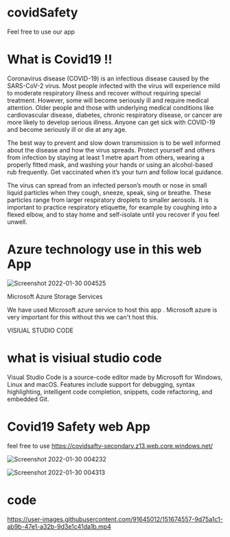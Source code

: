 # covidSafety
Feel free to use our app

# What is Covid19 !!
Coronavirus disease (COVID-19) is an infectious disease caused by the SARS-CoV-2 virus. Most people infected with the virus will experience mild to moderate respiratory illness and recover without requiring special treatment. However, some will become seriously ill and require medical attention. Older people and those with underlying medical conditions like cardiovascular disease, diabetes, chronic respiratory disease, or cancer are more likely to develop serious illness. Anyone can get sick with COVID-19 and become seriously ill or die at any age.

The best way to prevent and slow down transmission is to be well informed about the disease and how the virus spreads. Protect yourself and others from infection by staying at least 1 metre apart from others, wearing a properly fitted mask, and washing your hands or using an alcohol-based rub frequently. Get vaccinated when it’s your turn and follow local guidance.

The virus can spread from an infected person’s mouth or nose in small liquid particles when they cough, sneeze, speak, sing or breathe. These particles range from larger respiratory droplets to smaller aerosols. It is important to practice respiratory etiquette, for example by coughing into a flexed elbow, and to stay home and self-isolate until you recover if you feel unwell.

# Azure technology use in this web App

![Screenshot 2022-01-30 004525](https://user-images.githubusercontent.com/91645012/151674452-87f21429-34a7-44cd-aa95-bac66041dafa.png)


Microsoft Azure Storage Services

We have used Microsoft azure service to host this app . Microsoft azure is very important for this without this we can't host this.

VISIUAL STUDIO CODE

# what is visiual studio code 
Visual Studio Code is a source-code editor made by Microsoft for Windows, Linux and macOS. Features include support for debugging, syntax highlighting, intelligent code completion, snippets, code refactoring, and embedded Git.

# Covid19 Safety web App
 feel free to use https://covidsafty-secondary.z13.web.core.windows.net/
 
![Screenshot 2022-01-30 004232](https://user-images.githubusercontent.com/91645012/151674386-3002ccb4-93b2-4be0-a10f-5e5a5b19cb67.png)

![Screenshot 2022-01-30 004313](https://user-images.githubusercontent.com/91645012/151674408-feb8af44-0235-40ac-b4e9-642695d4b72f.png)


 
 
 # code 
 


https://user-images.githubusercontent.com/91645012/151674557-9d75a1c1-ab9b-47e1-a32b-9d3e1c41da1b.mp4



